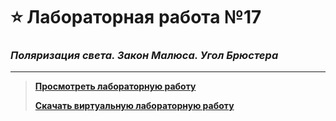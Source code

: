 # :star: Лабораторная работа №17
### ***Поляризация света. Закон Малюса. Угол Брюстера***
____
>**[Просмотреть лабораторную работу](https://lab-17.pages.dev/)**
>
>**[Скачать виртуальную лабораторную работу](https://drive.google.com/uc?export=download&id=1wjuIWCZYTZfJ6SVpp83xHOp7FaKHeDdU)**
